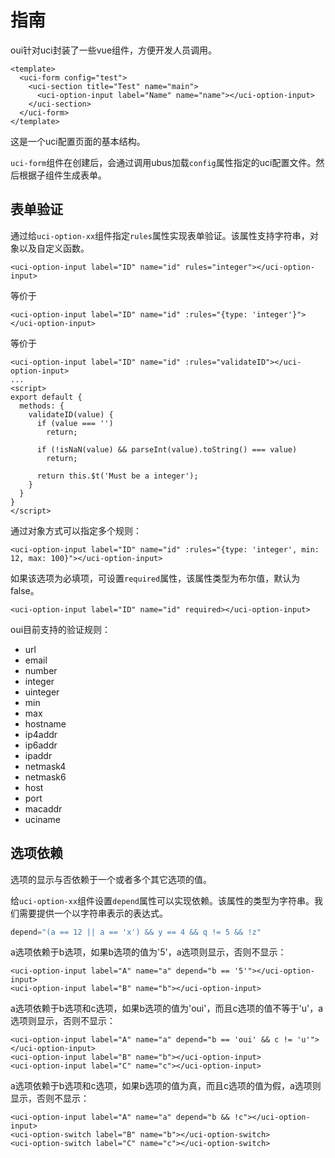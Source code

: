 # 指南

oui针对uci封装了一些vue组件，方便开发人员调用。

``` vue
<template>
  <uci-form config="test">
    <uci-section title="Test" name="main">
      <uci-option-input label="Name" name="name"></uci-option-input>
    </uci-section>
  </uci-form>
</template>
```
这是一个uci配置页面的基本结构。

`uci-form`组件在创建后，会通过调用ubus加载`config`属性指定的uci配置文件。然后根据子组件生成表单。

## 表单验证

通过给`uci-option-xx`组件指定`rules`属性实现表单验证。该属性支持字符串，对象以及自定义函数。

``` vue
<uci-option-input label="ID" name="id" rules="integer"></uci-option-input>
```
等价于
``` vue
<uci-option-input label="ID" name="id" :rules="{type: 'integer'}"></uci-option-input>
```
等价于
``` vue
<uci-option-input label="ID" name="id" :rules="validateID"></uci-option-input>
...
<script>
export default {
  methods: {
    validateID(value) {
      if (value === '')
        return;
        
      if (!isNaN(value) && parseInt(value).toString() === value)
        return;

      return this.$t('Must be a integer');
    }
  }
}
</script>
```

通过对象方式可以指定多个规则：
``` vue
<uci-option-input label="ID" name="id" :rules="{type: 'integer', min: 12, max: 100}"></uci-option-input>
```

如果该选项为必填项，可设置`required`属性，该属性类型为布尔值，默认为false。
``` vue
<uci-option-input label="ID" name="id" required></uci-option-input>
```

oui目前支持的验证规则：
- url
- email
- number
- integer
- uinteger
- min
- max
- hostname
- ip4addr
- ip6addr
- ipaddr
- netmask4
- netmask6
- host
- port
- macaddr
- uciname

## 选项依赖

选项的显示与否依赖于一个或者多个其它选项的值。

给`uci-option-xx`组件设置`depend`属性可以实现依赖。该属性的类型为字符串。我们需要提供一个以字符串表示的表达式。
``` js
depend="(a == 12 || a == 'x') && y == 4 && q != 5 && !z"
```

a选项依赖于b选项，如果b选项的值为'5'，a选项则显示，否则不显示：
``` vue
<uci-option-input label="A" name="a" depend="b == '5'"></uci-option-input>
<uci-option-input label="B" name="b"></uci-option-input>
```

a选项依赖于b选项和c选项，如果b选项的值为'oui'，而且c选项的值不等于'u'，a选项则显示，否则不显示：
``` vue
<uci-option-input label="A" name="a" depend="b == 'oui' && c != 'u'"></uci-option-input>
<uci-option-input label="B" name="b"></uci-option-input>
<uci-option-input label="C" name="c"></uci-option-input>
```

a选项依赖于b选项和c选项，如果b选项的值为真，而且c选项的值为假，a选项则显示，否则不显示：
``` vue
<uci-option-input label="A" name="a" depend="b && !c"></uci-option-input>
<uci-option-switch label="B" name="b"></uci-option-switch>
<uci-option-switch label="C" name="c"></uci-option-switch>
```